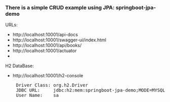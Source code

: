 ### There is a simple CRUD example using JPA: springboot-jpa-demo
URLs:
- http://localhost:10001/api-docs
- http://localhost:10001/swagger-ui/index.html
- http://localhost:10001/api/books/
- http://localhost:10001/actuator
- 
H2 DataBase:
- http://localhost:10001/h2-console
<pre>
    Driver Class: org.h2.Driver
    JDBC URL:     jdbc:h2:mem:springboot-jpa-demo;MODE=MYSQL
    User Name:    sa
</pre>

